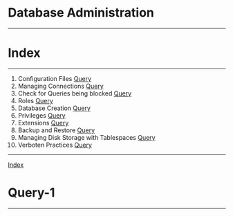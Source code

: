 # **Database Administration**

---

# **Index**

---

1. Configuration Files [Query](#Query-1)
2. Managing Connections [Query](#Query-2)
3. Check for Queries being blocked [Query](#Query-3)
4. Roles [Query](#Query-4)
5. Database Creation [Query](#Query-5)
6. Privileges [Query](#Query-6)
7. Extensions [Query](#Query-7)
8. Backup and Restore [Query](#Query-8)
9. Managing Disk Storage with Tablespaces [Query](#Query-9)
10. Verboten Practices [Query](#Query-10)

---

[Index](#Index)

# **Query-1**

---



